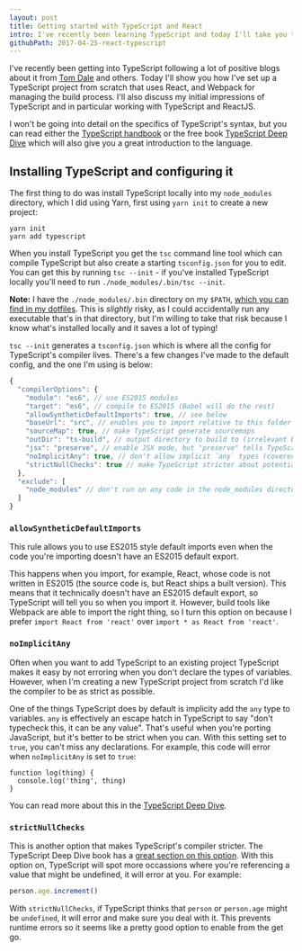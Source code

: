 ```yaml
---
layout: post
title: Getting started with TypeScript and React
intro: I've recently been learning TypeScript and today I'll take you through how I set up a TypeScript project using React, Babel and Webpack.
githubPath: 2017-04-25-react-typescript
---
```


I've recently been getting into TypeScript following a lot of positive blogs about it from [Tom Dale](https://medium.com/@tomdale/glimmer-js-whats-the-deal-with-typescript-f666d1a3aad0) and others. Today I'll show you how I've set up a TypeScript project from scratch that uses React, and Webpack for managing the build process. I'll also discuss my initial impressions of TypeScript and in particular working with TypeScript and ReactJS.

I won't be going into detail on the specifics of TypeScript's syntax, but you can read either the [TypeScript handbook](https://www.typescriptlang.org/docs/tutorial.html) or the free book [TypeScript Deep Dive](https://basarat.gitbooks.io/typescript/content/docs/getting-started.html) which will also give you a great introduction to the language.

## Installing TypeScript and configuring it

The first thing to do was install TypeScript locally into my `node_modules` directory, which I did using Yarn, first using `yarn init` to create a new project:

```
yarn init
yarn add typescript
```

When you install TypeScript you get the `tsc` command line tool which can compile TypeScript but also create a starting `tsconfig.json` for you to edit. You can get this by running `tsc --init` - if you've installed TypeScript locally you'll need to run `./node_modules/.bin/tsc --init`.

__Note:__ I have the `./node_modules/.bin` directory on my `$PATH`, [which you can find in my dotfiles](https://github.com/jackfranklin/dotfiles/blob/master/zsh/zshrc#L101). This is _slightly_ risky, as I could accidentally run any executable that's in that directory, but I'm willing to take that risk because I know what's installed locally and it saves a lot of typing!

`tsc --init` generates a `tsconfig.json` which is where all the config for TypeScript's compiler lives. There's a few changes I've made to the default config, and the one I'm using is below:

```js
{
  "compilerOptions": {
    "module": "es6", // use ES2015 modules
    "target": "es6", // compile to ES2015 (Babel will do the rest)
    "allowSyntheticDefaultImports": true, // see below
    "baseUrl": "src", // enables you to import relative to this folder
    "sourceMap": true, // make TypeScript generate sourcemaps
    "outDir": "ts-build", // output directory to build to (irrelevant because we use Webpack most of the time)
    "jsx": "preserve", // enable JSX mode, but "preserve" tells TypeScript to not transform it (we'll use Babel)
    "noImplicitAny": true, // don't allow implicit `any` types (covered more below)
    "strictNullChecks": true // make TypeScript stricter about potential null/undefined values
  },
  "exclude": [
    "node_modules" // don't run on any code in the node_modules directory
  ]
}
```

### `allowSyntheticDefaultImports`

This rule allows you to use ES2015 style default imports even when the code you're importing doesn't have an ES2015 default export.

This happens when you import, for example, React, whose code is not written in ES2015 (the source code is, but React ships a built version). This means that it technically doesn't have an ES2015 default export, so TypeScript will tell you so when you import it. However, build tools like Webpack are able to import the right thing, so I turn this option on because I prefer `import React from 'react'` over `import * as React from 'react'`.

### `noImplicitAny`

Often when you want to add TypeScript to an existing project TypeScript makes it easy by not erroring when you don't declare the types of variables. However, when I'm creating a new TypeScript project from scratch I'd like the compiler to be as strict as possible.

One of the things TypeScript does by default is implicity add the `any` type to variables. `any` is effectively an escape hatch in TypeScript to say "don't typecheck this, it can be any value". That's useful when you're porting JavaScript, but it's better to be strict when you can. With this setting set to `true`, you can't miss any declarations. For example, this code will error when `noImplicitAny` is set to `true`:

```
function log(thing) {
  console.log('thing', thing)
}
```

You can read more about this in the [TypeScript Deep Dive](https://basarat.gitbooks.io/typescript/docs/options/noImplicitAny.html).

### `strictNullChecks`

This is another option that makes TypeScript's compiler stricter. The TypeScript Deep Dive book has a [great section on this option](https://basarat.gitbooks.io/typescript/docs/options/strictNullChecks.html). With this option on, TypeScript will spot more occassions where you're referencing a value that might be undefined, it will error at you. For example:

```js
person.age.increment()
```

With `strictNullChecks`, if TypeScript thinks that `person` or `person.age` might be `undefined`, it will error and make sure you deal with it. This prevents runtime errors so it seems like a pretty good option to enable from the get go.
